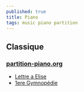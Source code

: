 ```yaml
---
published: true
title: Piano
tags: music piano partition
---
```

## Classique
### [partition-piano.org](http://www.partition-piano.org/)
- [Lettre a Elise](http://www.partition-piano.org/musique/lettre-a-elise.pdf)
- [1ere Gymnopédie](https://www.free-scores.com/PDF_EN/satie-erik-gymnopedie-353.pdf)